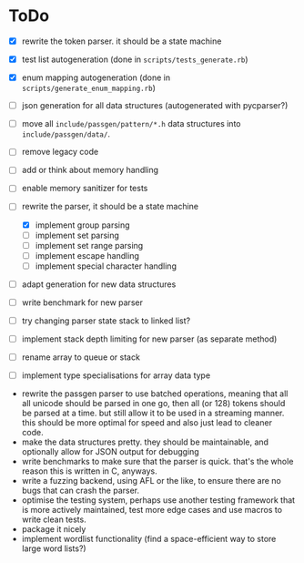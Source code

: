 # ToDo

- [x] rewrite the token parser. it should be a state machine
- [x] test list autogeneration (done in `scripts/tests_generate.rb`)
- [x] enum mapping autogeneration (done in `scripts/generate_enum_mapping.rb`)
- [ ] json generation for all data structures (autogenerated with pycparser?)
- [ ] move all `include/passgen/pattern/*.h` data structures into `include/passgen/data/`.
- [ ] remove legacy code
- [ ] add or think about memory handling
- [ ] enable memory sanitizer for tests
- [ ] rewrite the parser, it should be a state machine
    - [x] implement group parsing
    - [ ] implement set parsing
    - [ ] implement set range parsing
    - [ ] implement escape handling
    - [ ] implement special character handling
- [ ] adapt generation for new data structures
- [ ] write benchmark for new parser
- [ ] try changing parser state stack to linked list?
- [ ] implement stack depth limiting for new parser (as separate method)
- [ ] rename array to queue or stack
- [ ] implement type specialisations for array data type


- rewrite the passgen parser to use batched operations, meaning that all
  all unicode should be parsed in one go, then all (or 128) tokens should
  be parsed at a time. but still allow it to be used in a streaming manner.
  this should be more optimal for speed and also just lead to cleaner code.
- make the data structures pretty. they should be maintainable, and optionally
  allow for JSON output for debugging
- write benchmarks to make sure that the parser is quick. that's the whole
  reason this is written in C, anyways.
- write a fuzzing backend, using AFL or the like, to ensure there are no bugs
  that can crash the parser.
- optimise the testing system, perhaps use another testing framework that is
  more actively maintained, test more edge cases and use macros to write clean
  tests.
- package it nicely
- implement wordlist functionality (find a space-efficient way to store large
  word lists?)
